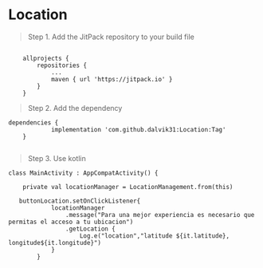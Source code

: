 # Location

> Step 1. Add the JitPack repository to your build file
```

	allprojects {
		repositories {
			...
			maven { url 'https://jitpack.io' }
		}
	}
  ```
> Step 2. Add the dependency

```
dependencies {
	        implementation 'com.github.dalvik31:Location:Tag'
	}
  
  ```
> Step 3. Use kotlin

```
class MainActivity : AppCompatActivity() {

    private val locationManager = LocationManagement.from(this)
    
   buttonLocation.setOnClickListener{
            locationManager
                .message("Para una mejor experiencia es necesario que permitas el acceso a tu ubicacion")
                .getLocation {
                    Log.e("location","latitude ${it.latitude}, longitude${it.longitude}")
            }
        }
